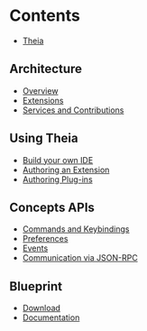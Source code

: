 # Contents

* [Theia](README.md)

## Architecture

* [Overview](Architecture.md)
* [Extensions](Extensions.md)
* [Services and Contributions](Services_and_Contributions.md)

## Using Theia

* [Build your own IDE](Composing_Applications.md)
* [Authoring an Extension](Authoring_Extensions.md)
* [Authoring Plug-ins](Authoring_Plugins.md)
<!-- * [Adding Language Support](Language_Support.md)
  * [TextMate Coloring](TextMate.md) -->

## Concepts APIs

* [Commands and Keybindings](Commands_Keybindings.md)
* [Preferences](Preferences.md)
* [Events](Events.md)
* [Communication via JSON-RPC](Json_Rpc.md)

## Blueprint

* [Download](blueprint_download.md)
* [Documentation](blueprint_documentation.md)
